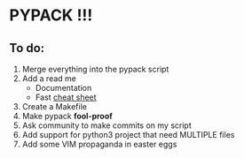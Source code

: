 # PYPACK !!!

To do:
------
1. Merge everything into the pypack script
2. Add a read me
    - Documentation
    - Fast [cheat sheet](cheat_sheet.md)
3. Create a Makefile
4. Make pypack **fool-proof**
5. Ask community to make commits on my script
6. Add support for python3 project that need MULTIPLE files
7. Add some VIM propaganda in easter eggs




